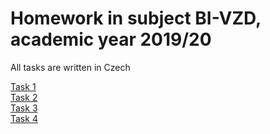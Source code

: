 # Homework in subject BI-VZD, academic year 2019/20
All tasks are written in Czech

[Task 1](01/homework_01_B191.ipynb)  
[Task 2](02/homework_02_B191.ipynb)  
[Task 3](03/homework_03_B191.ipynb)  
[Task 4](04/homework_04_B191.ipynb)